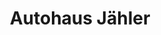 ---
title: "Autohaus Jähler"
url: /altenburg/autohaus-jaehler-zeitzer-strasse/
shop: Autowerkstatt
---